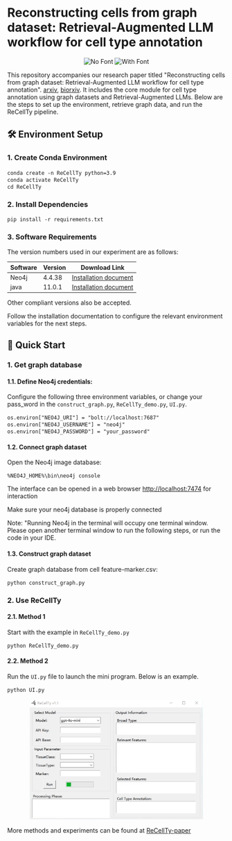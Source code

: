 # Reconstructing cells from graph dataset: Retrieval-Augmented LLM workflow for cell type annotation
<p align="center">
  <img src="data/graph_nofont.svg" alt="No Font" width="360" />
  <img src="data/graph_font.svg" alt="With Font" width="360" />
</p>


This repository accompanies our research paper titled "Reconstructing cells from graph dataset: Retrieval-Augmented LLM workflow for cell type annotation". [arxiv](), [biorxiv](https://www.biorxiv.org/content/10.1101/2025.04.23.650201v1).
It includes the core module for cell type annotation using graph datasets and Retrieval-Augmented LLMs. Below are the steps to set up the environment, retrieve graph data, and run the ReCellTy pipeline.


## 🛠️ Environment Setup

### 1. Create Conda Environment

```
conda create -n ReCellTy python=3.9 
conda activate ReCellTy
cd ReCellTy
```

### 2. Install Dependencies
```
pip install -r requirements.txt
```

### 3. Software Requirements

The version numbers used in our experiment are as follows:

| Software | Version | Download Link                                                                           |
|----------|---------|-----------------------------------------------------------------------------------------|
| Neo4j    | 4.4.38  | [Installation document](https://neo4j.com/docs/operations-manual/current/installation/) |
| java     | 11.0.1  | [Installation document](https://www.oracle.com/java/technologies/downloads/?er=221886)                                                         |

Other compliant versions also be accepted.

Follow the installation documentation to configure the relevant environment variables for the next steps.


## 🚀 Quick Start

### 1. Get graph database

#### 1.1. Define Neo4j credentials:
Configure the following three environment variables, or change your pass_word in the `construct_graph.py`,
 `ReCellTy_demo.py`, `UI.py`.
```
os.environ["NEO4J_URI"] = "bolt://localhost:7687"
os.environ["NEO4J_USERNAME"] = "neo4j"
os.environ["NEO4J_PASSWORD"] = "your_password"
```
#### 1.2. Connect graph dataset
Open the Neo4j image database:
```
%NEO4J_HOME%\bin\neo4j console
```

The interface can be opened in a web browser [http://localhost:7474](http://localhost:7474/) for interaction

Make sure your neo4j database is properly connected

Note: "Running Neo4j in the terminal will occupy one terminal window. Please open another terminal window to run the following steps, or run the code in your IDE.

#### 1.3. Construct graph dataset

Create graph database from cell feature-marker.csv:
```
python construct_graph.py
```


### 2. Use ReCellTy

#### 2.1. Method 1
Start with the example in `ReCellTy_demo.py`
```
python ReCellTy_demo.py
```
#### 2.2. Method 2
Run the `UI.py` file to launch the mini program. Below is an example.
```
python UI.py
```

<p align="center">
<img src="data/example.gif" alt="My GIF" width="400"/>
</div>


More methods and experiments can be found at [ReCellTy-paper](https://github.com/SSG2019/ReCellTy-paper)



























